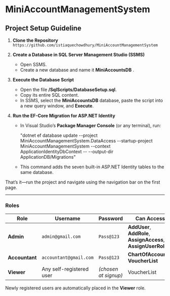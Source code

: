 # MiniAccountManagementSystem

## Project Setup Guideline

1. **Clone the Repository**  
   `https://github.com/istiaquechowdhury/MiniAccountManagementSystem`

2. **Create a Database in SQL Server Management Studio (SSMS)**  
   - Open SSMS.  
   - Create a new database and name it **MiniAccountsDB** .

3. **Execute the Database Script**  
   - Open the file **/SqlScripts/DatabaseSetup.sql**.  
   - Copy its entire SQL content.  
   - In SSMS, select the **MiniAccountsDB** database, paste the script into a new query window, and **Execute**.

4. **Run the EF-Core Migration for ASP.NET Identity**  
   - In Visual Studio’s **Package Manager Console** (or any terminal), run:  
   
     "dotnet ef database update --project MiniAccountManagementSystem.DataAccess  --startup-project MiniAccountManagementSystem  --context ApplicationIdentityDbContext -- --output-dir ApplicationDB/Migrations"
   
   - This command adds the seven built-in ASP.NET Identity tables to the same database.

That’s it—run the project and navigate using the navigation bar on the first page.

---

### Roles

| Role | Username | Password | Can Access |
|------|----------|----------|------------|
| **Admin** | `admin@gmail.com` | `Pass@123` | **AddUser**, **AddRole**, **AssignAccess**, **AssignUserRole** |
| **Accountant** | `accountant@gmail.com` | `Pass@123` | **ChartOfAccounts**, **VoucherList** |
| **Viewer** | Any self-registered user | *(chosen at signup)* | VoucherList |

Newly registered users are automatically placed in the **Viewer** role.
